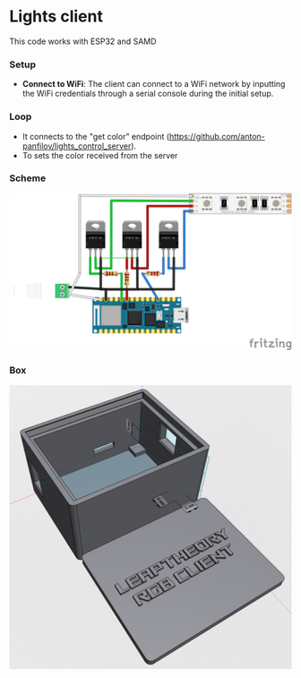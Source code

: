 # Lights client

This code works with ESP32 and SAMD

### Setup
- **Connect to WiFi**: The client can connect to a WiFi network by inputting the WiFi credentials through a serial console during the initial setup.

### Loop
- It connects to the "get color" endpoint (https://github.com/anton-panfilov/lights_control_server).
- To sets the color received from the server

### Scheme
![alt schematic](fritzing/nano_wifi_bb.svg)

### Box
![alt 3d model](3d/RGB_picture_2024-09-08.png)
